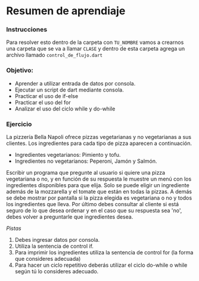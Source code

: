 Resumen de aprendiaje
=======
### Instrucciones
Para resolver esto dentro de la carpeta con ```TU_NOMBRE``` vamos a crearnos una carpeta que se va a llamar ```CLASE``` y dentro de esta carpeta agrega un archivo llamado ```control_de_flujo.dart```

### Objetivo:
* Aprender a utilizar entrada de datos por consola.
* Ejecutar un script de dart mediante consola.
* Practicar el uso de if-else 
* Practicar el uso del for
* Analizar el uso del ciclo while y do-while

### Ejercicio
La pizzería Bella Napoli ofrece pizzas vegetarianas y no vegetarianas a sus clientes. Los ingredientes para cada tipo de pizza aparecen a continuación.

* Ingredientes vegetarianos: Pimiento y tofu.
* Ingredientes no vegetarianos: Peperoni, Jamón y Salmón.

Escribir un programa que pregunte al usuario si quiere una pizza vegetariana o no, y en función de su respuesta le muestre un menú con los ingredientes disponibles para que elija. Solo se puede eligir un ingrediente además de la mozzarella y el tomate que están en todas la pizzas. A demás se debe mostrar por pantalla si la pizza elegida es vegetariana o no y todos los ingredientes que lleva. Por último debes consultar al cliente si está seguro de lo que desea ordenar y en el caso que su respuesta sea 'no', debes volver a preguntarle que ingredientes desea.

*Pistas*
1. Debes ingresar datos por consola. 
2. Utiliza la sentencia de control if.
3. Para imprimir los ingredientes utiliza la sentencia de control for (la forma que consideres adecuada)
4. Para hacer un ciclo repetitivo deberás utilizar el ciclo do-while o while según tú lo consideres adecuado.